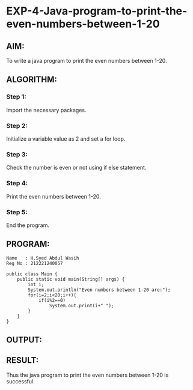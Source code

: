 # EXP-4-Java-program-to-print-the-even-numbers-between-1-20

## AIM:
To write a java program to print the even numbers between 1-20.
## ALGORITHM: 
### Step 1:
Import the necessary packages.
### Step 2: 
Initialize a variable value as 2 and set a for loop.
### Step 3: 
Check the number is even or not using if else statement.
### Step 4:  
Print the even numbers between 1-20.
### Step 5: 
End the program.
## PROGRAM:
~~~
Name   : H.Syed Abdul Wasih
Reg No : 212221240057
~~~
~~~
public class Main {
    public static void main(String[] args) {
        int i;
        System.out.println("Even numbers between 1-20 are:");
        for(i=2;i<20;i++){
            if(i%2==0)
                System.out.print(i+" ");
        }
    }
}

~~~

## OUTPUT:


## RESULT:
Thus the java program to print the even numbers between 1-20 is successful.



